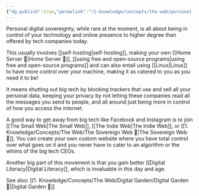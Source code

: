 ```yaml
---
{"dg-publish":true,"permalink":"/1-knowledge/concepts/the-web/personal-digital-sovereignty/","tags":["Personal-Digital-Sovereignty","privacy","indie-web","#main-concept","#buddhist-teachings","#tech"]}
---
```



Personal digital sovereignty, while rare at the moment, is all about being in control of your technology and online presence to higher degree than offered by tech companies today. 

This usually involves [[self-hosting\|self-hosting]], making your own [[Home Server 🌳\|Home Server 🌳]], [[using free and open-source programs\|using free and open-source programs]] and can also entail using [[Linux\|Linux]] to have more control over your machine, making it as catered to you as you need it to be! 

It means shutting out big tech by blocking trackers that use and sell all your personal data, keeping your privacy by not letting these companies read all the messages you send to people, and all around just being more in control of how you access the internet. 

A good way to get away from big tech like Facebook and Instagram is to join [[The Small Web\|The Small Web]], [[The Indie Web\|The Indie Web]], or [[1. Knowledge/Concepts/The Web/The Sovereign Web 🌱\|The Sovereign Web 🌱]]. You can create your own custom website where you have total control over what goes on it and you never have to cater to an algorithm or the whims of the big tech CEOs.  

Another big part of this movement is that you gain better [[Digital Literacy\|Digital Literacy]], which is invaluable in this day and age.

See also:
[[1. Knowledge/Concepts/The Web/Digital Garden/Digital Garden 🌱\|Digital Garden 🌱]]
